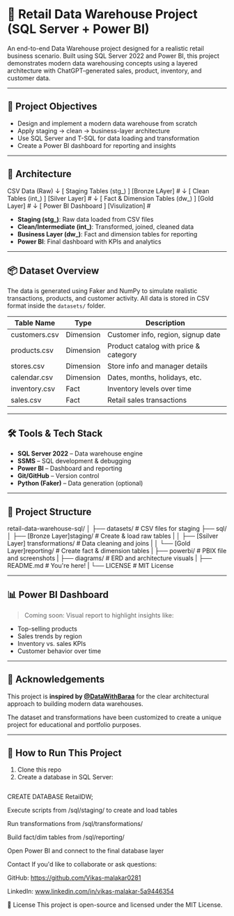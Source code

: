 # 🏬 Retail Data Warehouse Project (SQL Server + Power BI)

An end-to-end Data Warehouse project designed for a realistic retail business scenario. Built using SQL Server 2022 and Power BI, this project demonstrates modern data warehousing concepts using a layered architecture with ChatGPT-generated sales, product, inventory, and customer data.

---

## 🚀 Project Objectives

- Design and implement a modern data warehouse from scratch
- Apply staging → clean → business-layer architecture
- Use SQL Server and T-SQL for data loading and transformation
- Create a Power BI dashboard for reporting and insights

---

## 🧱 Architecture

CSV Data (Raw)
       ↓
[ Staging Tables (stg_) ]   [Bronze LAyer] #
       ↓
[ Clean Tables (int_) ]     [Silver Layer] #
      ↓
[ Fact & Dimension Tables (dw_) ]  [Gold Layer] #
      ↓
[ Power BI Dashboard ]    [Visulization] #


- **Staging (stg_)**: Raw data loaded from CSV files
- **Clean/Intermediate (int_)**: Transformed, joined, cleaned data
- **Business Layer (dw_)**: Fact and dimension tables for reporting
- **Power BI**: Final dashboard with KPIs and analytics

---

## 📦 Dataset Overview

The data is generated using Faker and NumPy to simulate realistic transactions, products, and customer activity. All data is stored in CSV format inside the `datasets/` folder.

| Table Name     | Type        | Description                             |
|----------------|-------------|-----------------------------------------|
| customers.csv  | Dimension   | Customer info, region, signup date      |
| products.csv   | Dimension   | Product catalog with price & category   |
| stores.csv     | Dimension   | Store info and manager details          |
| calendar.csv   | Dimension   | Dates, months, holidays, etc.           |
| inventory.csv  | Fact        | Inventory levels over time              |
| sales.csv      | Fact        | Retail sales transactions               |

---

## 🛠 Tools & Tech Stack

- **SQL Server 2022**        – Data warehouse engine
- **SSMS**                   – SQL development & debugging
- **Power BI**               – Dashboard and reporting
- **Git/GitHub**             – Version control
- **Python (Faker)**        – Data generation (optional)

---

## 📁 Project Structure

retail-data-warehouse-sql/
│
├── datasets/                               # CSV files for staging
├── sql/
│ ├── [Bronze Layer]staging/                # Create & load raw tables
|
│ ├── [Ssilver Layer] transformations/      # Data cleaning and joins
|
│ └── [Gold Layer]reporting/                # Create fact & dimension tables
|
├── powerbi/                                # PBIX file and screenshots
|
├── diagrams/                               # ERD and architecture visuals
|
├── README.md                               # You're here!
|
└── LICENSE                                  # MIT License


---

## 📊 Power BI Dashboard

> Coming soon: Visual report to highlight insights like:

- Top-selling products
- Sales trends by region
- Inventory vs. sales KPIs
- Customer behavior over time

---

## 🙏 Acknowledgements

This project is **inspired by [@DataWithBaraa](https://github.com/DataWithBaraa)** for the clear architectural approach to building modern data warehouses.

The dataset and transformations have been customized to create a unique project for educational and portfolio purposes.

---

## 📌 How to Run This Project

1. Clone this repo  
2. Create a database in SQL Server:
   ```sql
CREATE DATABASE RetailDW;

Execute scripts from /sql/staging/ to create and load tables

Run transformations from /sql/transformations/

Build fact/dim tables from /sql/reporting/

Open Power BI and connect to the final database layer


Contact
If you'd like to collaborate or ask questions:

GitHub: https://github.com/Vikas-malakar0281

LinkedIn: www.linkedin.com/in/vikas-malakar-5a9446354

🪪 License
This project is open-source and licensed under the MIT License.
